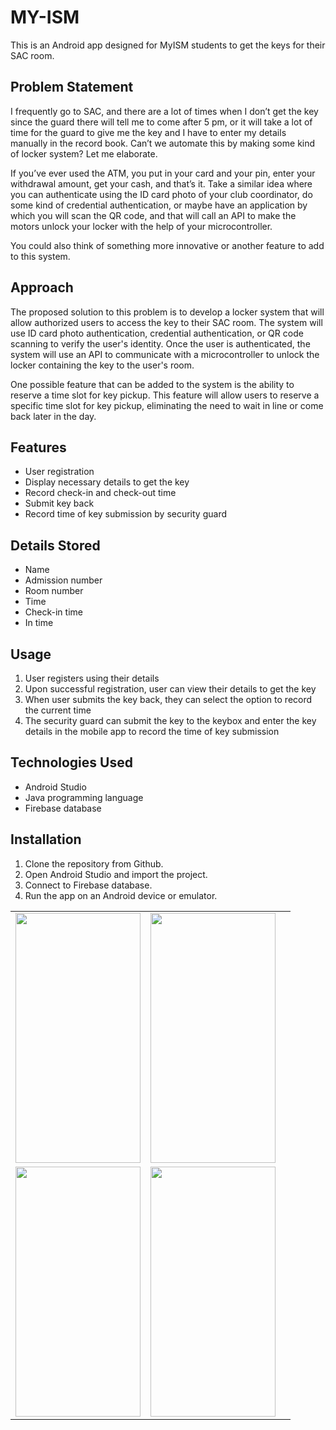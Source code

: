 # MY-ISM

<p>This is an Android app designed for MyISM students to get the keys for their SAC room.</p>

<h2>Problem Statement</h2>
<p>I frequently go to SAC, and there are a lot of times when I don’t get the key since the guard there will tell me to come after 5 pm, or it will take a lot of time for the guard to give me the key and I have to enter my details manually in the record book. Can’t we automate this by making some kind of locker system? Let me elaborate.</p>
<p>If you’ve ever used the ATM, you put in your card and your pin, enter your withdrawal amount, get your cash, and that’s it. Take a similar idea where you can authenticate using the ID card photo of your club coordinator, do some kind of credential authentication, or maybe have an application by which you will scan the QR code, and that will call an API to make the motors unlock your locker with the help of your microcontroller.</p>
<p>You could also think of something more innovative or another feature to add to this system.</p>
<h2>Approach</h2>
<p>The proposed solution to this problem is to develop a locker system that will allow authorized users to access the key to their SAC room. The system will use ID card photo authentication, credential authentication, or QR code scanning to verify the user's identity. Once the user is authenticated, the system will use an API to communicate with a microcontroller to unlock the locker containing the key to the user's room. </p>
<p>One possible feature that can be added to the system is the ability to reserve a time slot for key pickup. This feature will allow users to reserve a specific time slot for key pickup, eliminating the need to wait in line or come back later in the day.</p>

<h2>Features</h2>
<ul>
	<li>User registration</li>
	<li>Display necessary details to get the key</li>
	<li>Record check-in and check-out time</li>
	<li>Submit key back</li>
	<li>Record time of key submission by security guard</li>
</ul>

<h2>Details Stored</h2>
<ul>
	<li>Name</li>
	<li>Admission number</li>
	<li>Room number</li>
	<li>Time</li>
	<li>Check-in time</li>
	<li>In time</li>
</ul>

<h2>Usage</h2>
<ol>
	<li>User registers using their details</li>
	<li>Upon successful registration, user can view their details to get the key</li>
	<li>When user submits the key back, they can select the option to record the current time</li>
	<li>The security guard can submit the key to the keybox and enter the key details in the mobile app to record the time of key submission</li>
</ol>

<h2>Technologies Used</h2>
<ul>
	<li>Android Studio</li>
	<li>Java programming language</li>
	<li>Firebase database</li>
</ul>

<h2>Installation</h2>
<ol>
	<li>Clone the repository from Github.</li>
	<li>Open Android Studio and import the project.</li>
	<li>Connect to Firebase database.</li>
	<li>Run the app on an Android device or emulator.</li>
</ol><table>
  <tr>
    <td><img src="https://user-images.githubusercontent.com/79053599/230706813-ca790590-1580-4760-8280-cdfd9188a284.jpg" width="200" height="400"></td>
    <td><img src="https://user-images.githubusercontent.com/79053599/230711094-11b5f71a-5907-415e-9491-0db5af3aec01.png" width="200" height="400"></td>


  </tr>
  <tr>
    <td><img src="https://user-images.githubusercontent.com/79053599/230706901-d4643b9e-c6c6-4346-bf01-d41a5b85c51c.png" width="200" height="400"></td>
    <td><img src="https://user-images.githubusercontent.com/79053599/230706906-c7f4fb57-88b3-4be1-814c-f896f55e0c04.png" width="200" height="400"></td>
    <td></td>
  </tr>
</table>

